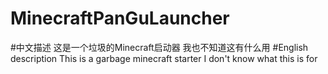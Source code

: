 # MinecraftPanGuLauncher
#中文描述
    这是一个垃圾的Minecraft启动器
    我也不知道这有什么用
#English description
    This is a garbage minecraft starter
    I don't know what this is for
